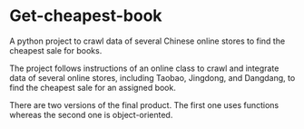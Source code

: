 # Get-cheapest-book
A python project to crawl data of several Chinese online stores to find the cheapest sale for books.

The project follows instructions of an online class to crawl and integrate data of several online stores, including Taobao, Jingdong, and Dangdang, to find the cheapest sale for an assigned book.

There are two versions of the final product. The first one uses functions whereas the second one is object-oriented. 
